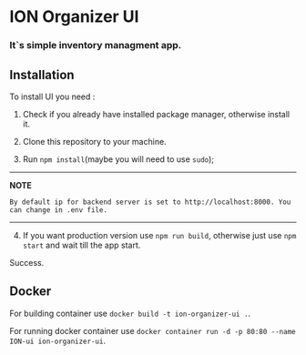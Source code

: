 # ION Organizer UI

### It`s simple inventory managment app.

## Installation

To install UI you need :

1. Check if you already have installed package manager, otherwise install it.

2. Clone this repository to your machine.

3. Run `npm install`(maybe you will need to use `sudo`);

---

**NOTE**

    By default ip for backend server is set to http://localhost:8000. You can change in .env file.

---

4. If you want production version use `npm run build`, otherwise just use `npm start` and wait till the app start.

Success.

## Docker

For building container use `docker build -t ion-organizer-ui .`.

For running docker container use `docker container run -d -p 80:80 --name ION-ui ion-organizer-ui`.
